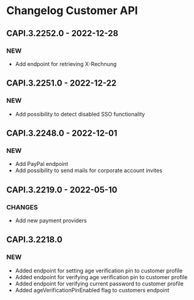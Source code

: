 # Changelog Customer API

## CAPI.3.2252.0 - 2022-12-28
### NEW
* Add endpoint for retrieving X-Rechnung

## CAPI.3.2251.0 - 2022-12-22
### NEW
* Add possibility to detect disabled SSO functionality

## CAPI.3.2248.0 - 2022-12-01
### NEW
* Add PayPal endpoint
* Add possibility to send mails for corporate account invites

## CAPI.3.2219.0 - 2022-05-10
### CHANGES
* Add new payment providers

## CAPI.3.2218.0
### NEW
* Added endpoint for setting age verification pin to customer profile
* Added endpoint for verifying age verification pin to customer profile
* Added endpoint for verifying current password to customer profile
* Added ageVerificationPinEnabled flag to customers endpoint
